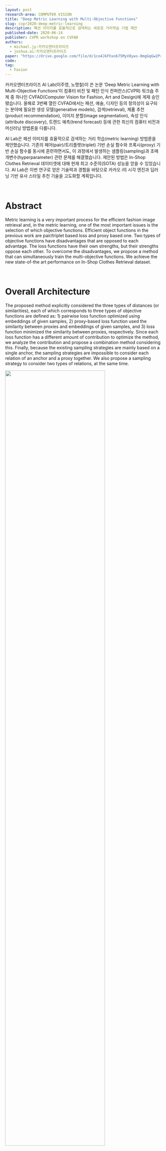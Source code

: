 ```yaml
---
layout: post
research-area: COMPUTER VISION
title: "Deep Metric Learning with Multi-Objective Functions"
slug: cvpr2020-deep-metric-learning
description: 패션 이미지를 효율적으로 검색하는 새로운 거리학습 기법 제안
published-date: 2020-06-14
publisher: CVPR workshop on CVFAD
authors:
  - michael.jy:카카오엔터프라이즈
  - joshua.ai:카카오엔터프라이즈
paper: "https://drive.google.com/file/d/1co4JkFhxob75MyV8yws-8mgGqGw2PrC8/view?fbclid=IwAR3z4hL31A5HoyPJs4v3aVlw4TStOJtCEn1bnWY_EixQrUSMyJdJokqfR5c"
code:
tag:
  - Fasion
---
```


카카오엔터프라이즈 AI Lab(이주영, 노명철)이 쓴 논문 ‘Deep Metric Learning with Multi-Objective Functions’이 컴퓨터 비전 및 패턴 인식 컨퍼런스(CVPR) 워크숍 주제 중 하나인 CVFAD(Computer Vision for Fashion, Art and Design)에 게재 승인됐습니다. 올해로 3번째 열린 CVFAD에서는 패션, 예술, 디자인 등의 창의성이 요구되는 분야에 필요한 생성 모델(generative models), 검색(retrieval), 제품 추천(product recommendation), 이미지 분할(image segmentation), 속성 인식(attribute discovery), 트렌드 예측(trend forecast) 등에 관한 최신의 컴퓨터 비전과 머신러닝 방법론을 다룹니다.

AI Lab은 패션 이미지를 효율적으로 검색하는 거리 학습(metric learning) 방법론을 제안했습니다. 기존의 페어(pair)/트리플렛(triplet) 기반 손실 함수와 프록시(proxy) 기반 손실 함수를 동시에 훈련하면서도, 이 과정에서 발생하는 샘플링(sampling)과 초매개변수(hyperparameter) 관련 문제를 해결했습니다. 제안된 방법은 In-Shop Clothes Retrieval 데이터셋에 대해 현재 최고 수준의(SOTA) 성능을 얻을 수 있었습니다. AI Lab은 이번 연구로 얻은 기술력과 경험을 바탕으로 카카오 i의 시각 엔진과 딥러닝 기반 유사 스타일 추천 기술을 고도화할 계획입니다.

<br/>

# Abstract

Metric learning is a very important process for the efficient fashion image retrieval and, in the metric learning, one of the most important issues is the selection of which objective functions. Efficient object functions in the previous work are pair/triplet based loss and proxy based one. Two types of objective functions have disadvantages that are opposed to each advantage. The loss functions have their own strengths, but their strengths oppose each other. To overcome the disadvantages, we propose a method that can simultaneously train the multi-objective functions. We achieve the new state-of-the art performance on In-Shop Clothes Retrieval dataset.

<br/>

# Overall Architecture

The proposed method explicitly considered the three types of distances (or similarities), each of which corresponds to three types of objective functions are defined as: 1) pairwise loss function optimized using embeddings of given samples, 2) proxy-based loss function used the similarity between proxies and embeddings of given samples, and 3) loss function minimized the similarity between proxies, respectively. Since each loss function has a different amount of contribution to optimize the method, we analyze the contribution and propose a combination method considering this. Finally, because the existing sampling strategies are mainly based on a single anchor, the sampling strategies are impossible to consider each relation of an anchor and a proxy together. We also propose a sampling strategy to consider two types of relations, at the same time.

<img src="{{ site.url }}/assets/img/2020-06-14-deep-metric-learning/001.png" width="80%" align="center">

[Figure 1] Comparison with the previous and our method

<br/>

# Experiments

We now compare the proposed method to other state-of-the art methods on In-shop Clothes Retrieval dataset. As shown in Table 1, the proposed method improves Recall@1 by 0.4%p, it is achieved to the new state-of-the art performance.

<img src="{{ site.url }}/assets/img/2020-06-14-deep-metric-learning/002.png" width="70%" align="center">


[Table 1] Retrieval performance (Recall@K, %). Superscripts denote embedding size.
